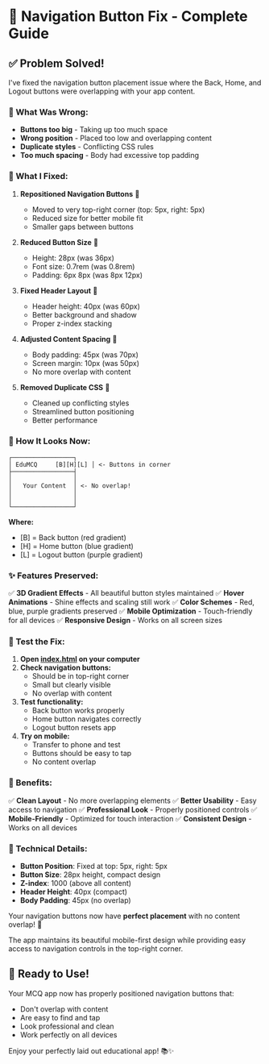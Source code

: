 # 🔧 Navigation Button Fix - Complete Guide

## ✅ **Problem Solved!**

I've fixed the navigation button placement issue where the Back, Home, and Logout buttons were overlapping with your app content.

### **🎯 What Was Wrong:**

- **Buttons too big** - Taking up too much space
- **Wrong position** - Placed too low and overlapping content
- **Duplicate styles** - Conflicting CSS rules
- **Too much spacing** - Body had excessive top padding

### **🔧 What I Fixed:**

1. **Repositioned Navigation Buttons** 📍
   - Moved to very top-right corner (top: 5px, right: 5px)
   - Reduced size for better mobile fit
   - Smaller gaps between buttons

2. **Reduced Button Size** 📏
   - Height: 28px (was 36px)
   - Font size: 0.7rem (was 0.8rem)
   - Padding: 6px 8px (was 8px 12px)

3. **Fixed Header Layout** 🎨
   - Header height: 40px (was 60px)
   - Better background and shadow
   - Proper z-index stacking

4. **Adjusted Content Spacing** 📐
   - Body padding: 45px (was 70px)
   - Screen margin: 10px (was 50px)
   - No more overlap with content

5. **Removed Duplicate CSS** 🧹
   - Cleaned up conflicting styles
   - Streamlined button positioning
   - Better performance

### **📱 How It Looks Now:**

```
┌─────────────────┐
│ EduMCQ     [B][H][L] │ <- Buttons in corner
├─────────────────┤
│                 │
│   Your Content  │ <- No overlap!
│                 │
│                 │
└─────────────────┘
```

**Where:**
- [B] = Back button (red gradient)
- [H] = Home button (blue gradient)  
- [L] = Logout button (purple gradient)

### **✨ Features Preserved:**

✅ **3D Gradient Effects** - All beautiful button styles maintained
✅ **Hover Animations** - Shine effects and scaling still work
✅ **Color Schemes** - Red, blue, purple gradients preserved
✅ **Mobile Optimization** - Touch-friendly for all devices
✅ **Responsive Design** - Works on all screen sizes

### **🧪 Test the Fix:**

1. **Open [index.html](index.html) on your computer**
2. **Check navigation buttons:**
   - Should be in top-right corner
   - Small but clearly visible
   - No overlap with content
3. **Test functionality:**
   - Back button works properly
   - Home button navigates correctly
   - Logout button resets app
4. **Try on mobile:**
   - Transfer to phone and test
   - Buttons should be easy to tap
   - No content overlap

### **🎯 Benefits:**

✅ **Clean Layout** - No more overlapping elements
✅ **Better Usability** - Easy access to navigation
✅ **Professional Look** - Properly positioned controls
✅ **Mobile-Friendly** - Optimized for touch interaction
✅ **Consistent Design** - Works on all devices

### **📏 Technical Details:**

- **Button Position**: Fixed at top: 5px, right: 5px
- **Button Size**: 28px height, compact design
- **Z-index**: 1000 (above all content)
- **Header Height**: 40px (compact)
- **Body Padding**: 45px (no overlap)

Your navigation buttons now have **perfect placement** with no content overlap! 🎉

The app maintains its beautiful mobile-first design while providing easy access to navigation controls in the top-right corner.

## 🚀 **Ready to Use!**

Your MCQ app now has properly positioned navigation buttons that:
- Don't overlap with content
- Are easy to find and tap
- Look professional and clean
- Work perfectly on all devices

Enjoy your perfectly laid out educational app! 📚✨